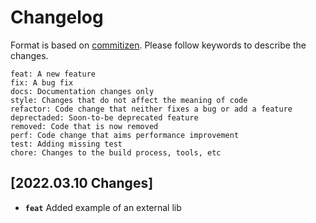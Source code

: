 # Changelog

Format is based on [commitizen](https://www.npmjs.com/package/commitizen). Please follow keywords to describe the changes.

    feat: A new feature
    fix: A bug fix
    docs: Documentation changes only
    style: Changes that do not affect the meaning of code
    refactor: Code change that neither fixes a bug or add a feature
    deprectaded: Soon-to-be deprecated feature
    removed: Code that is now removed
    perf: Code change that aims performance improvement
    test: Adding missing test
    chore: Changes to the build process, tools, etc

## [2022.03.10 Changes]

- **`feat`** Added example of an external lib
